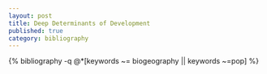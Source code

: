 ```yaml
---
layout: post
title: Deep Determinants of Development
published: true
category: bibliography
---
```


{% bibliography -q @*[keywords ~= biogeography || keywords ~=pop] %}
